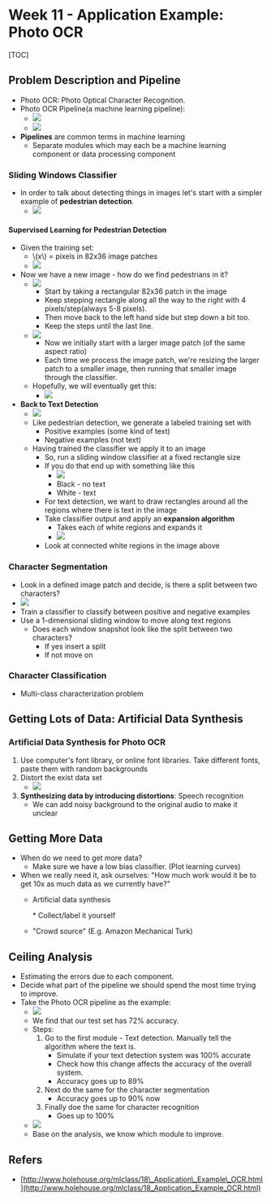 # Week 11 - Application Example: Photo OCR

\[TOC\]

## Problem Description and Pipeline

* Photo OCR: Photo Optical Character Recognition. 
* Photo OCR Pipeline\(a machine learning pipeline\):
  * ![](../.gitbook/assets/15134246854400.jpg)
  * ![](../.gitbook/assets/15134257884572%20%281%29.jpg)
* **Pipelines** are common terms in machine learning
  * Separate modules which may each be a machine learning component or data processing component

### Sliding Windows Classifier

* In order to talk about detecting things in images let's start with a simpler example of **pedestrian detection**.
  * ![](../.gitbook/assets/15134298585353.jpg)

#### Supervised Learning for Pedestrian Detection

* Given the training set:
  * \\(x\\) = pixels in 82x36 image patches
  * ![](../.gitbook/assets/15134299758172%20%281%29.jpg)
* Now we have a new image - how do we find pedestrians in it?
  * ![](../.gitbook/assets/15134981071831.jpg)
    * Start by taking a rectangular 82x36 patch in the image
    * Keep stepping rectangle along all the way to the right with 4 pixels/step\(always 5-8 pixels\).
    * Then move back to the left hand side but step down a bit too. 
    * Keep the steps until the last line.
  * ![](../.gitbook/assets/15134982376433%20%281%29.jpg)
    * Now we initially start with a larger image patch \(of the same aspect ratio\)
    * Each time we process the image patch, we're resizing the larger patch to a smaller image, then running that smaller image through the classifier.
  * Hopefully, we will eventually get this:
    * ![](../.gitbook/assets/15134985480977.jpg)
* **Back to Text Detection**
  * ![](../.gitbook/assets/15134988946460.jpg)
  * Like pedestrian detection, we generate a labeled training set with
    * Positive examples \(some kind of text\) 
    * Negative examples \(not text\)
  * Having trained the classifier we apply it to an image
    * So, run a sliding window classifier at a fixed rectangle size
    * If you do that end up with something like this
      * ![](../.gitbook/assets/15134988507588%20%281%29.jpg)
      * Black - no text
      * White - text
    * For text detection, we want to draw rectangles around all the regions where there is text in the image
    * Take classifier output and apply an **expansion algorithm**
      * Takes each of white regions and expands it
      * ![](../.gitbook/assets/15135005982016.jpg)
    * Look at connected white regions in the image above

### Character Segmentation

* Look in a defined image patch and decide, is there a split between two characters?
* ![](../.gitbook/assets/15135007906121.jpg)
* Train a classifier to classify between positive and negative examples
* Use a 1-dimensional sliding window to move along text regions
  * Does each window snapshot look like the split between two characters?
    * If yes insert a split
    * If not move on

### Character Classification

* Multi-class characterization problem

## Getting Lots of Data: Artificial Data Synthesis

### Artificial Data Synthesis for Photo OCR

1. Use computer's font library, or online font libraries. Take different fonts, paste them with random backgrounds
2. Distort the exist data set
   * ![](../.gitbook/assets/15135012525417%20%281%29.jpg)  
3. **Synthesizing data by introducing distortions**: Speech recognition
   * We can add noisy background to the original audio to make it unclear

## Getting More Data

* When do we need to get more data?
  * Make sure we have a low bias classifier. \(Plot learning curves\)
* When we really need it, ask ourselves: "How much work would it be to get 10x as much data as we currently have?"
  * Artificial data synthesis

    ­\* Collect/label it yourself 

  * "Crowd source" \(E.g. Amazon Mechanical Turk\)

## Ceiling Analysis

* Estimating the errors due to each component.
* Decide what part of the pipeline we should spend the most time trying to improve.
* Take the Photo OCR pipeline as the example:
  * ![](../.gitbook/assets/15134246854400.jpg)
  * We find that our test set has 72% accuracy.
  * Steps:
    1. Go to the first module - Text detection. Manually tell the algorithm where the text is.
       * Simulate if your text detection system was 100% accurate
       * Check how this change affects the accuracy of the overall system.
       * Accuracy goes up to 89%
    2. Next do the same for the character segmentation
       * Accuracy goes up to 90% now
    3. Finally doe the same for character recognition
       * Goes up to 100%
  * ![](../.gitbook/assets/15135020893319%20%281%29.jpg)
  * Base on the analysis, we know which module to improve.

## Refers

* [http://www.holehouse.org/mlclass/18\_Application\_Example\_OCR.html](http://www.holehouse.org/mlclass/18_Application_Example_OCR.html)

